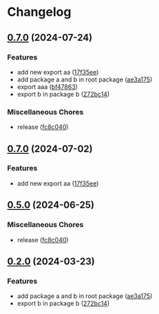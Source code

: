 # Changelog

## [0.7.0](https://github.com/leavesster/release-please-monorepo-example/compare/a-v0.7.0...a-v0.7.0) (2024-07-24)


### Features

* add new export aa ([17f35ee](https://github.com/leavesster/release-please-monorepo-example/commit/17f35eee0669c93ea83c77d1586fb85654ac5a02))
* add package a and b in root package ([ae3a175](https://github.com/leavesster/release-please-monorepo-example/commit/ae3a175f03bd1b4634119617b9e4143cd6729431))
* export aaa ([bf47863](https://github.com/leavesster/release-please-monorepo-example/commit/bf478634bbacaf12c1914283511f44a842052d67))
* export b in package b ([272bc14](https://github.com/leavesster/release-please-monorepo-example/commit/272bc14f6eb98490a7b85a680312eba71cc485ed))


### Miscellaneous Chores

* release ([fc8c040](https://github.com/leavesster/release-please-monorepo-example/commit/fc8c040425961e8a126724add8f6a2338ab5681a))

## [0.7.0](https://github.com/leavesster/release-please-monorepo-example/compare/b-v0.5.0...b-v0.7.0) (2024-07-02)


### Features

* add new export aa ([17f35ee](https://github.com/leavesster/release-please-monorepo-example/commit/17f35eee0669c93ea83c77d1586fb85654ac5a02))

## [0.5.0](https://github.com/leavesster/monorepo-changelog-example/compare/b-v0.2.0...b-v0.5.0) (2024-06-25)


### Miscellaneous Chores

* release ([fc8c040](https://github.com/leavesster/monorepo-changelog-example/commit/fc8c040425961e8a126724add8f6a2338ab5681a))

## [0.2.0](https://github.com/leavesster/monorepo-changelog-example/compare/b-v0.1.0...b-v0.2.0) (2024-03-23)


### Features

* add package a and b in root package ([ae3a175](https://github.com/leavesster/monorepo-changelog-example/commit/ae3a175f03bd1b4634119617b9e4143cd6729431))
* export b in package b ([272bc14](https://github.com/leavesster/monorepo-changelog-example/commit/272bc14f6eb98490a7b85a680312eba71cc485ed))
